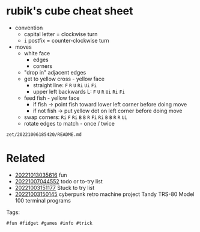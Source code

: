 # rubik's cube cheat sheet

- convention
  - capital letter = clockwise turn
  - `i` postfix = counter-clockwise turn
- moves
  - white face
    - edges
    - corners
  - "drop in" adjacent edges
  - get to yellow cross - yellow face
    - straight line: `F` `R` `U` `Ri` `Ui` `Fi`
    - upper left backwards L: `F` `U` `R` `Ui` `Ri` `Fi`
  - feed fish - yellow face
    - if fish -> point fish toward lower left corner before doing move
    - if not fish -> put yellow dot on left corner before doing move
  - swap corners: `Ri` `F` `Ri` `B` `B` `R` `Fi` `Ri` `B` `B` `R` `R` `Ui`
  - rotate edges to match - once / twice

` zet/20221006185420/README.md `

# Related

- [20221013035616](/zet/20221013035616/README.md) fun
- [20221007044552](/zet/20221007044552/README.md) todo or to-try list
- [20221003151177](/zet/20221003151177/README.md) Stuck to try list
- [20221003150145](/zet/20221003150145/README.md) cyberpunk retro machine project Tandy TRS-80 Model 100 terminal programs

Tags:

    #fun #fidget #games #info #trick
